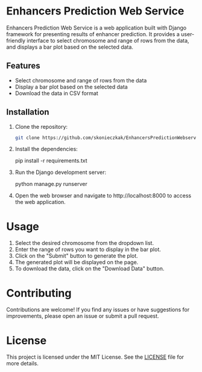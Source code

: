 # Enhancers Prediction Web Service

Enhancers Prediction Web Service is a web application built with Django framework for presenting results of enhancer prediction. It provides a user-friendly interface to select chromosome and range of rows from the data, and displays a bar plot based on the selected data.

## Features

- Select chromosome and range of rows from the data
- Display a bar plot based on the selected data
- Download the data in CSV format

## Installation

1. Clone the repository:

   ```bash
   git clone https://github.com/skonieczkak/EnhancersPredictionWebservice.git


2. Install the dependencies:
    
    pip install -r requirements.txt

3. Run the Django development server:

    python manage.py runserver

4. Open the web browser and navigate to http://localhost:8000 to access the web application.


# Usage 

1. Select the desired chromosome from the dropdown list.
2. Enter the range of rows you want to display in the bar plot.
3. Click on the "Submit" button to generate the plot.
4. The generated plot will be displayed on the page.
5. To download the data, click on the "Download Data" button.

# Contributing

Contributions are welcome! If you find any issues or have suggestions for improvements, please open an issue or submit a pull request.

# License

This project is licensed under the MIT License. See the [LICENSE](https://opensource.org/licenses/MIT) file for more details.
